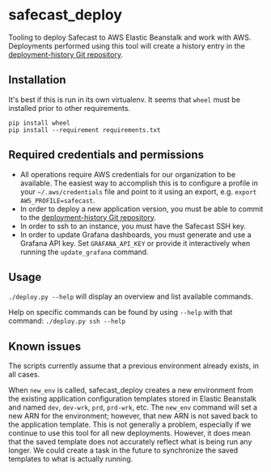 # safecast_deploy

Tooling to deploy Safecast to AWS Elastic Beanstalk and work with AWS. Deployments performed using this tool will create a history entry in the [deployment-history Git repository](https://github.com/Safecast/deployment-history/).

## Installation

It's best if this is run in its own virtualenv. It seems that `wheel` must be installed prior to other requirements.

```
pip install wheel
pip install --requirement requirements.txt
```

## Required credentials and permissions

* All operations require AWS credentials for our organization to be available. The easiest way to accomplish this is to configure a profile in your `~/.aws/credentials` file and point to it using an export, e.g. `export AWS_PROFILE=safecast`.
* In order to deploy a new application version, you must be able to commit to the [deployment-history Git repository](https://github.com/Safecast/deployment-history/).
* In order to ssh to an instance, you must have the Safecast SSH key.
* In order to update Grafana dashboards, you must generate and use a Grafana API key. Set `GRAFANA_API_KEY` or provide it interactively when running the `update_grafana` command.

## Usage

`./deploy.py --help` will display an overview and list available commands.

Help on specific commands can be found by using `--help` with that command: `./deploy.py ssh --help`

## Known issues

The scripts currently assume that a previous environment already exists, in all cases.

When `new_env` is called, safecast_deploy creates a new environment from the existing application configuration templates stored in Elastic Beanstalk and named `dev`, `dev-wrk`, `prd`, `prd-wrk`, etc. The `new_env` command will set a new ARN for the environment; however, that new ARN is not saved back to the application template. This is not generally a problem, especially if we continue to use this tool for all new deployments. However, it does mean that the saved template does not accurately reflect what is being run any longer. We could create a task in the future to synchronize the saved templates to what is actually running.
